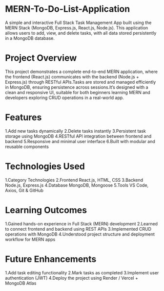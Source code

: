 # MERN-To-Do-List-Application
A simple and interactive Full Stack Task Management App built using the MERN Stack (MongoDB, Express.js, React.js, Node.js).
This application allows users to add, view, and delete tasks, with all data stored persistently in a MongoDB database.


# Project Overview

This project demonstrates a complete end-to-end MERN application, where the frontend (React.js) communicates with the backend (Node.js + Express.js) through RESTful APIs.Tasks are stored and managed efficiently in MongoDB, ensuring persistence across sessions.It’s designed with a clean and responsive UI, suitable for both beginners learning MERN and developers exploring CRUD operations in a real-world app.

# Features
1.Add new tasks dynamically
2.Delete tasks instantly
3.Persistent task storage using MongoDB
4.RESTful API integration between frontend and backend
5.Responsive and minimal user interface
6.Built with modular and reusable components

# Technologies Used
1.Category	Technologies
2.Frontend	React.js, HTML, CSS
3.Backend	Node.js, Express.js
4.Database	MongoDB, Mongoose
5.Tools	VS Code, Axios, Git & GitHub

# Learning Outcomes
1.Gained hands-on experience in Full Stack (MERN) development
2.Learned to connect frontend and backend using REST APIs
3.Implemented CRUD operations with MongoDB
4.Understood project structure and deployment workflow for MERN apps

# Future Enhancements
1.Add task editing functionality
2.Mark tasks as completed
3.Implement user authentication (JWT)
4.Deploy the project using Render / Vercel + MongoDB Atlas
